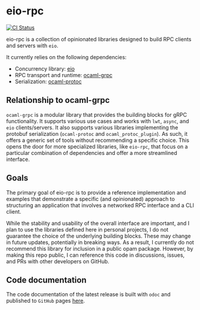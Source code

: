 # eio-rpc

[![CI Status](https://github.com/mbarbin/eio-rpc/workflows/ci/badge.svg)](https://github.com/mbarbin/eio-rpc/actions/workflows/ci.yml)

eio-rpc is a collection of opinionated libraries designed to build RPC clients
and servers with `eio`.

It currently relies on the following dependencies:

- Concurrency library: [eio](https://github.com/ocaml-multicore/eio)
- RPC transport and runtime: [ocaml-grpc](https://github.com/dialohq/ocaml-grpc)
- Serialization: [ocaml-protoc](https://github.com/mransan/ocaml-protoc)

## Relationship to ocaml-grpc

`ocaml-grpc` is a modular library that provides the building blocks for gRPC
functionality. It supports various use cases and works with `lwt`, `async`, and
`eio` clients/servers. It also supports various libraries implementing the
protobuf serialization (`ocaml-protoc` and `ocaml_protoc_plugin`). As such, it
offers a generic set of tools without recommending a specific choice. This opens
the door for more specialized libraries, like `eio-rpc`, that focus on a
particular combination of dependencies and offer a more streamlined interface.

## Goals

The primary goal of eio-rpc is to provide a reference implementation and
examples that demonstrate a specific (and opinionated) approach to structuring
an application that involves a networked RPC interface and a CLI client.

While the stability and usability of the overall interface are important, and I
plan to use the libraries defined here in personal projects, I do not guarantee
the choice of the underlying building blocks. These may change in future
updates, potentially in breaking ways. As a result, I currently do not recommend
this library for inclusion in a public opam package. However, by making this
repo public, I can reference this code in discussions, issues, and PRs with
other developers on GitHub.

## Code documentation

The code documentation of the latest release is built with `odoc` and published
to `GitHub` pages [here](https://mbarbin.github.io/eio-rpc).

